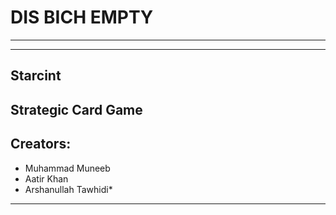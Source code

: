 # DIS BICH EMPTY
---
---
## Starcint
Strategic Card Game
---
## Creators:
- Muhammad Muneeb
- Aatir Khan
- Arshanullah Tawhidi*
---
